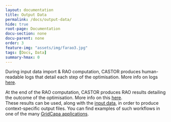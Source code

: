 ```yaml
---
layout: documentation
title: Output Data
permalink: /docs/output-data/
hide: true
root-page: Documentation
docu-section: none
docu-parent: none
order: 3
feature-img: "assets/img/farao3.jpg"
tags: [Docs, Data]
summary-hmax: 0
---
```


During input data import & RAO computation, CASTOR produces human-readable logs that detail each step of the optimisation. More info on logs [here](rao-logs).  

At the end of the RAO computation, CASTOR produces RAO results detailing the outcome of the optimisation. More info on this [here](pages/docs/output-data/rao-result/rao-result-json.md).  
These results can be used, along with the [input data](/docs/input-data/), in order to produce context-specific output files. You can find examples of such workflows in one of the many [GridCapa applications](https://github.com/farao-community?q=gridcapa&type=all&language=&sort=).  